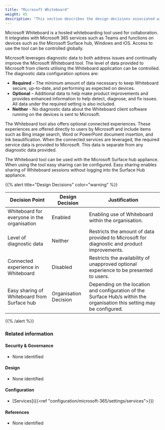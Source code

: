 ```yaml
---
title: "Microsoft Whiteboard"
weight: 45
description: "This section describes the design decisions associated with implementation of Microsoft Whiteboard for system(s) built using ASD's Blueprint for Secure Cloud."
---
```


Microsoft Whiteboard is a hosted whiteboarding tool used for collaboration. It integrates with Microsoft 365 services such as Teams and functions on devices such as the Microsoft Surface hub, Windows and iOS. Access to use the tool can be controlled globally.

Microsoft leverages diagnostic data to both address issues and continually improve the Microsoft Whiteboard tool. The level of data provided to Microsoft from clients utilising the Whiteboard application can be controlled. The diagnostic data configuration options are:
* **Required** – The minimum amount of data necessary to keep Whiteboard secure, up-to-date, and performing as expected on devices.
* **Optional** – Additional data to help make product improvements and provides enhanced information to help detect, diagnose, and fix issues. All data under the required setting is also included.
* **Neither** - No diagnostic data about the Whiteboard client software running on the devices is sent to Microsoft. 

The Whiteboard tool also offers optional connected experiences. These experiences are offered directly to users by Microsoft and include items such as Bing image search, Word or PowerPoint document insertion, and Ink beautification. When the connected services are leveraged, the required service data is provided to Microsoft. This data is separate from any diagnostic data provided.

The Whiteboard tool can be used with the Microsoft Surface hub appliance. When using the tool easy sharing can be configured. Easy sharing enables sharing of Whiteboard sessions without logging into the Surface Hub appliance. 

{{% alert title="Design Decisions" color="warning" %}}

| Decision Point                              | Design Decision       | Justification                                                                                                            |
|---------------------------------------------|-----------------------|--------------------------------------------------------------------------------------------------------------------------|
| Whiteboard for everyone in the organisation | Enabled               | Enabling use of Whiteboard within the organisation.                                                                  |
| Level of diagnostic data                    | Neither               | Restricts the amount of data provided to Microsoft for diagnostic and product improvements.                              |
| Connected experience in Whiteboard          | Disabled              | Restricts the availability of unapproved optional experience to be presented to users.                                   |
| Easy sharing of Whiteboard from Surface hub | Organisation Decision | Depending on the location and configuration of the Surface Hub/s within the organisation this setting may be configured. |
 
{{% /alert %}}

### Related information

#### Security & Governance

* None identified

#### Design

* None identified

#### Configuration

* [Services]({{<ref "configuration/microsoft-365/settings/services">}})

#### References

* None identified